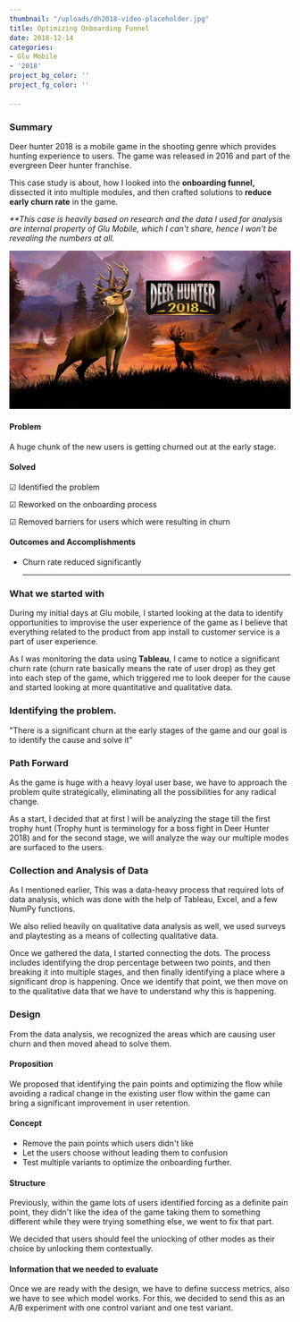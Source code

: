 ```yaml
---
thumbnail: "/uploads/dh2018-video-placeholder.jpg"
title: Optimizing Onboarding Funnel
date: 2018-12-14
categories:
- Glu Mobile
- '2018'
project_bg_color: ''
project_fg_color: ''

---
```

### Summary

Deer hunter 2018 is a mobile game in the shooting genre which provides hunting experience to users. The game was released in 2016 and part of the evergreen Deer hunter franchise.

This case study is about, how I looked into the **onboarding funnel,** dissected it into multiple modules, and then crafted solutions to **reduce early churn rate** in the game.

_**This case is heavily based on research and the data I used for analysis are internal property of Glu Mobile, which I can't share, hence I won't be revealing the numbers at all._

![Deer Hunter Splash Screen, Two deer standing in the wild](/uploads/dh2018-video-placeholder.jpg "Deer Hunter Splash Screen")

#### Problem

A huge chunk of the new users is getting churned out at the early stage.

#### Solved

☑ Identified the problem

☑ Reworked on the onboarding process

☑ Removed barriers for users which were resulting in churn

#### Outcomes and Accomplishments

* Churn rate reduced significantly

  ***

### What we started with

During my initial days at Glu mobile, I started looking at the data to identify opportunities to improvise the user experience of the game as I believe that everything related to the product from app install to customer service is a part of user experience.

As I was monitoring the data using **Tableau**, I came to notice a significant churn rate (churn rate basically means the rate of user drop) as they get into each step of the game, which triggered me to look deeper for the cause and started looking at more quantitative and qualitative data. 

### Identifying the problem.

"There is a significant churn at the early stages of the game and our goal is to identify the cause and solve it"

### Path Forward

As the game is huge with a heavy loyal user base, we have to approach the problem quite strategically, eliminating all the possibilities for any radical change.

As a start, I decided that at first I will be analyzing the stage till the first trophy hunt (Trophy hunt is terminology for a boss fight in Deer Hunter 2018) and for the second stage, we will analyze the way our multiple modes are surfaced to the users.

### Collection and Analysis of Data

As I mentioned earlier, This was a data-heavy process that required lots of data analysis, which was done with the help of Tableau, Excel, and a few NumPy functions.

We also relied heavily on qualitative data analysis as well, we used surveys and playtesting as a means of collecting qualitative data.

Once we gathered the data, I started connecting the dots. The process includes identifying the drop percentage between two points, and then breaking it into multiple stages, and then finally identifying a place where a significant drop is happening. Once we identify that point, we then move on to the qualitative data that we have to understand why this is happening.

### Design

From the data analysis, we recognized the areas which are causing user churn and then moved ahead to solve them.

#### Proposition

We proposed that identifying the pain points and optimizing the flow while avoiding a radical change in the existing user flow within the game can bring a significant improvement in user retention.

#### Concept

* Remove the pain points which users didn't like
* Let the users choose without leading them to confusion
* Test multiple variants to optimize the onboarding further.

#### Structure

Previously, within the game lots of users identified forcing as a definite pain point, they didn't like the idea of the game taking them to something different while they were trying something else, we went to fix that part.

We decided that users should feel the unlocking of other modes as their choice by unlocking them contextually.

#### Information that we needed to evaluate

Once we are ready with the design, we have to define success metrics, also we have to see which model works. For this, we decided to send this as an A/B experiment with one control variant and one test variant.

#### 
